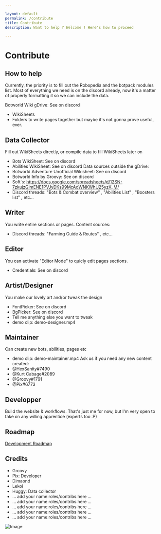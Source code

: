 ```yaml
---

layout: default
permalink: /contribute
title: Contribute
description: Want to help ? Welcome ! Here's how to proceed

---
```


# Contribute

## How to help

Currently, the priority is to fill out the Robopedia and the botpack modules list. Most of everything we need is on the discord already, now it's a matter of properly formatting it so we can include the data.


Botworld Wiki gDrive: See on discord
- WikiSheets
- Folders to write pages together but maybe it's not gonna prove useful, ever. 

## Data Collector
Fill out WikiSheets directly, or compile data to fill WikiSheets later on
- Bots WikiSheet: See on discord
- Abilities WikiSheet: See on discord
Data sources outside the gDrive:
- Botworld Adventure Unofficial Wikisheet: See on discord
- Botworld Info by Groovy: See on discord
- Soft's: https://docs.google.com/spreadsheets/d/12SN-7zkujzGimENE1PVJyDKs99McAdWNKWhU25yzX_M/
- Discord threads: "Bots & Combat overview" , "Abilities List" , "Boosters list" , etc...

## Writer
You write entire sections or pages. 
Content sources:
- Discord threads: "Farming Guide & Routes" , etc...

## Editor
You can activate "Editor Mode" to quicly edit pages sections.
- Credentials: See on discord

## Artist/Designer
You make our lovely art and/or tweak the design
- FontPicker: See on discord
- BgPicker: See on discord
- Tell me anything else you want to tweak
- demo clip: demo-designer.mp4

## Maintainer
Can create new bots, abilities, pages etc
- demo clip: demo-maintainer.mp4
Ask us if you need any new content created:
- @HexSanity#7490 
- @Kurt Cabage#2089 
- @Groovy#1791
- @Pix#6773

## Developper
Build the website & workflows. 
That's just me for now, but I'm very open to take on any willing apprentice (experts too :P)

## Roadmap

[Development Roadmap](https://www.botworld.wiki/roadmap)

## Credits

<div markdown="1" class="ghcms ghcms-credits">

- Groovy
- Pix: Developer
- Dimaond
- Lekoi
- Huggy: Data collector
- ... add your name:roles/contribs here ...
- ... add your name:roles/contribs here ...
- ... add your name:roles/contribs here ...
- ... add your name:roles/contribs here ...
- ... add your name:roles/contribs here ...


</div>

![Image](https://cdn.discordapp.com/attachments/824812153877430315/898908202203238440/1634386739542.png)


